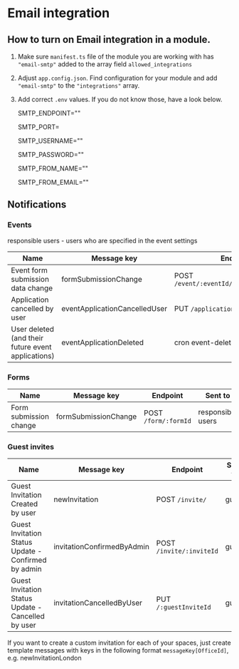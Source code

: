 # Email integration

## How to turn on Email integration in a module.

1. Make sure `manifest.ts` file of the module you are working with has `"email-smtp"` added to the array field `allowed_integrations`

2. Adjust `app.config.json`. Find configuration for your module and add `"email-smtp"` to the `"integrations"` array.

3. Add correct `.env` values. If you do not know those, have a look below.

   SMTP_ENDPOINT=""

   SMTP_PORT=

   SMTP_USERNAME=""

   SMTP_PASSWORD=""

   SMTP_FROM_NAME=""

   SMTP_FROM_EMAIL=""

## Notifications

### Events

responsible users - users who are specified in the event settings

| Name                                               | Message key                   | Endpoint                                  | Sent to           | Notes |
| -------------------------------------------------- | ----------------------------- | ----------------------------------------- | ----------------- | ----- |
| Event form submission data change                  | formSubmissionChange          | POST `/event/:eventId/form/:formId/apply` | responsible users |       |
| Application cancelled by user                      | eventApplicationCancelledUser | PUT `/applications/:applicationId`        | responsible users |       |
| User deleted (and their future event applications) | eventApplicationDeleted       | cron event-delete-data                    | responsible users |       |

### Forms

| Name                   | Message key          | Endpoint             | Sent to           | Notes |
| ---------------------- | -------------------- | -------------------- | ----------------- | ----- |
| Form submission change | formSubmissionChange | POST `/form/:formId` | responsible users |       |

### Guest invites

| Name                                                | Message key                | Endpoint                 | Sent to | Notes |
| --------------------------------------------------- | -------------------------- | ------------------------ | ------- | ----- |
| Guest Invitation Created by user                    | newInvitation              | POST `/invite/`          | guest   |       |
| Guest Invitation Status Update - Confirmed by admin | invitationConfirmedByAdmin | POST `/invite/:inviteId` | guest   |       |
| Guest Invitation Status Update - Cancelled by user  | invitationCancelledByUser  | PUT `/:guestInviteId`    | guest   |       |

If you want to create a custom invitation for each of your spaces, just create template messages with keys in the following format `messageKey[OfficeId]`, e.g. newInvitationLondon
